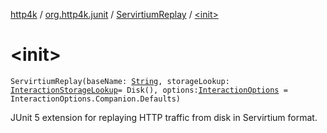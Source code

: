 [http4k](../../index.md) / [org.http4k.junit](../index.md) / [ServirtiumReplay](index.md) / [&lt;init&gt;](./-init-.md)

# &lt;init&gt;

`ServirtiumReplay(baseName: `[`String`](https://kotlinlang.org/api/latest/jvm/stdlib/kotlin/-string/index.html)`, storageLookup: `[`InteractionStorageLookup`](../../org.http4k.servirtium/-interaction-storage-lookup.md)` = Disk(), options: `[`InteractionOptions`](../../org.http4k.servirtium/-interaction-options/index.md)` = InteractionOptions.Companion.Defaults)`

JUnit 5 extension for replaying HTTP traffic from disk in Servirtium format.

